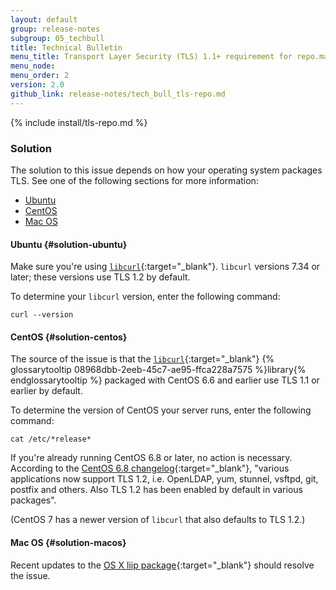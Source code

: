 ```yaml
---
layout: default 
group: release-notes
subgroup: 05_techbull
title: Technical Bulletin
menu_title: Transport Layer Security (TLS) 1.1+ requirement for repo.magento.com (June 30, 2016)
menu_node: 
menu_order: 2
version: 2.0
github_link: release-notes/tech_bull_tls-repo.md
---
```


{% include install/tls-repo.md %}

### Solution

The solution to this issue depends on how your operating system packages TLS. See one of the following sections for more information:

*	[Ubuntu](#solution-ubuntu)
*	[CentOS](#solution-centos)
*	[Mac OS](#solution-macos)

#### Ubuntu {#solution-ubuntu}

Make sure you're using [`libcurl`](https://curl.haxx.se/libcurl/c/CURLOPT_SSLVERSION.html){:target="_blank"}. `libcurl` versions 7.34 or later; these versions use TLS 1.2 by default.

To determine your `libcurl` version, enter the following command:

	curl --version

#### CentOS {#solution-centos}

The source of the issue is that the [`libcurl`](https://curl.haxx.se/libcurl/c/CURLOPT_SSLVERSION.html){:target="_blank"} {% glossarytooltip 08968dbb-2eeb-45c7-ae95-ffca228a7575 %}library{% endglossarytooltip %} packaged with CentOS 6.6 and earlier use TLS 1.1 or earlier by default. 

To determine the version of CentOS your server runs, enter the following command:

	cat /etc/*release*

If you're already running CentOS 6.8 or later, no action is necessary. According to the [CentOS 6.8 changelog](https://wiki.centos.org/Manuals/ReleaseNotes/CentOS6.8){:target="_blank"}, "various applications now support TLS 1.2, i.e. OpenLDAP, yum, stunnel, vsftpd, git, postfix and others. Also TLS 1.2 has been enabled by default in various packages".

(CentOS 7 has a newer version of `libcurl` that also defaults to TLS 1.2.)

#### Mac OS {#solution-macos}

Recent updates to the [OS X liip package](http://php-osx.liip.ch){:target="_blank"} should resolve the issue.
